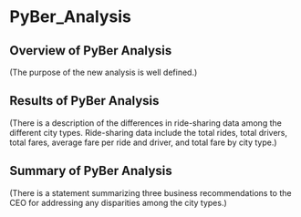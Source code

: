 # PyBer_Analysis

## Overview of PyBer Analysis
(The purpose of the new analysis is well defined.)

## Results of PyBer Analysis
(There is a description of the differences in ride-sharing data among the different city types. Ride-sharing data include the total rides, total drivers, total fares, average fare per ride and driver, and total fare by city type.)

## Summary of PyBer Analysis
(There is a statement summarizing three business recommendations to the CEO for addressing any disparities among the city types.)
